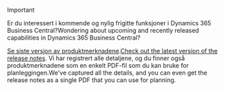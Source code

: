 > [!IMPORTANT]
>
> <span data-ttu-id="94696-101">Er du interessert i kommende og nylig frigitte funksjoner i Dynamics 365 Business Central?</span><span class="sxs-lookup"><span data-stu-id="94696-101">Wondering about upcoming and recently released capabilities in Dynamics 365 Business Central?</span></span>
>
> <span data-ttu-id="94696-102">[Se siste versjon av produktmerknadene](/business-applications-release-notes/April19/dynamics365-business-central/).</span><span class="sxs-lookup"><span data-stu-id="94696-102">[Check out the latest version of the release notes](/business-applications-release-notes/April19/dynamics365-business-central/).</span></span> <span data-ttu-id="94696-103">Vi har registrert alle detaljene, og du finner også produktmerknadene som en enkelt PDF-fil som du kan bruke for planleggingen.</span><span class="sxs-lookup"><span data-stu-id="94696-103">We've captured all the details, and you can even get the release notes as a single PDF that you can use for planning.</span></span>  
